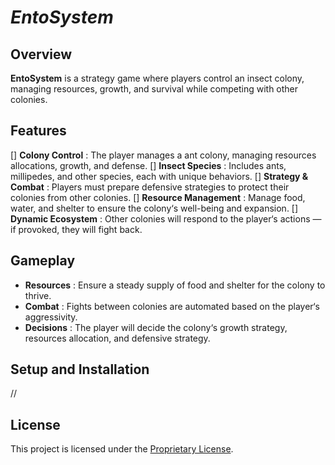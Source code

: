 # _EntoSystem_

## Overview

__EntoSystem__ is a strategy game where players control an insect colony, managing resources, growth, and survival while competing with other colonies.



## Features

[] __Colony Control__			:  The player manages a ant colony, managing resources allocations, growth, and defense.
[] __Insect Species__			:  Includes ants, millipedes, and other species, each with unique behaviors.
[] __Strategy & Combat__		:  Players must prepare defensive strategies to protect their colonies from other colonies.
[] __Resource Management__		:  Manage food, water, and shelter to ensure the colony‘s well-being and expansion.
[] __Dynamic Ecosystem__		:  Other colonies will respond to the player‘s  actions — if provoked, they will fight back.



## Gameplay

- __Resources__		:  Ensure a steady supply of food and shelter for the colony to thrive.
- __Combat__		:  Fights between colonies are automated based on the player‘s aggressivity.
- __Decisions__		:  The player will decide the colony‘s growth strategy, resources allocation, and defensive strategy.



## Setup and Installation

// 



## License

This project is licensed under the [Proprietary License](LICENSE).
